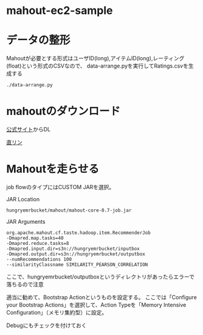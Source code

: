 mahout-ec2-sample
=================


# データの整形
Mahoutが必要とする形式はユーザID(long),アイテムID(long),レーティング(float)という形式のCSVなので、
data-arrange.pyを実行してRatings.csvを生成する

```sh
./data-arrange.py
```

# mahoutのダウンロード
[公式サイト](http://mahout.apache.org/)からDL

[直リン](http://ftp.tsukuba.wide.ad.jp/software/apache/mahout/0.7/)

# Mahoutを走らせる

job flowのタイプにはCUSTOM JARを選択。

JAR Location

```
hungryemrbucket/mahout/mahout-core-0.7-job.jar
```

JAR Arguments

```
org.apache.mahout.cf.taste.hadoop.item.RecommenderJob
-Dmapred.map.tasks=40
-Dmapred.reduce.tasks=8
-Dmapred.input.dir=s3n://hungryemrbucket/inputbox
-Dmapred.output.dir=s3n://hungryemrbucket/outputbox
--numRecommendations 100
--similarityClassname SIMILARITY_PEARSON_CORRELATION
```

ここで、hungryemrbucket/outputboxというディレクトリがあったらエラーで落ちるので注意

適当に勧めて、Bootstrap Actionというものを設定する。
ここでは「Configure your Bootstrap Actions」を選択して、Action Typeを「Memory Intensive Configuration」（メモリ集約型）に設定。

Debugにもチェックを付けておく


